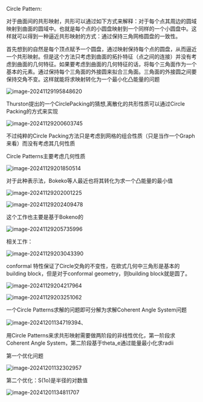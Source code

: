 Circle Pattern:

对于曲面间的共形映射，共形可以通过如下方式来解释：对于每个点其周边的圆域映射到曲面的圆域中。也就是每个点的小圆盘映射到一个同样的一个小圆盘中。这样就可以得到一种逼近共形映射的方式：通过保持三角网格圆盘的一致性。

首先想到的自然是每个顶点赋予一个圆盘，通过映射保持每个点的圆盘，从而逼近一个共形映射。但是这个方法只考虑到曲面的拓扑特征（点之间的连接）并没有考虑到曲面的几何特征。如果要考虑到曲面的几何特征的话，将每个三角面作为一个基本的元素。通过保持每个三角面的外接圆来拟合三角面。三角面的外接圆之间要保持交角不变。这样就能将求映射转化为一个最小化凸能量的问题

![image-20241129195848620](C:\Users\LGX_MATE_BOOK\AppData\Roaming\Typora\typora-user-images\image-20241129195848620.png)

Thurston提出的一个CirclePacking的猜想,离散化的共形性质可以通过Circle Packing的方式来实现

![image-20241129200603745](C:\Users\LGX_MATE_BOOK\AppData\Roaming\Typora\typora-user-images\image-20241129200603745.png)

不过纯粹的Circle Packing方法只是考虑到网格的组合性质（只是当作一个Graph来看）而没有考虑其几何性质

Circle Patterns主要考虑几何性质

![image-20241129201850514](C:\Users\LGX_MATE_BOOK\AppData\Roaming\Typora\typora-user-images\image-20241129201850514.png)

对于此种表示法，Bokeko等人最近也将其转化为求一个凸能量的最小值

![image-20241129202001225](C:\Users\LGX_MATE_BOOK\AppData\Roaming\Typora\typora-user-images\image-20241129202001225.png)

![image-20241129202409478](C:\Users\LGX_MATE_BOOK\AppData\Roaming\Typora\typora-user-images\image-20241129202409478.png)

这个工作也主要是基于Bokeno的

![image-20241129205735996](C:\Users\LGX_MATE_BOOK\AppData\Roaming\Typora\typora-user-images\image-20241129205735996.png)





相关工作：

![image-20241129203043390](C:\Users\LGX_MATE_BOOK\AppData\Roaming\Typora\typora-user-images\image-20241129203043390.png)

conformal 特性保证了Circle交角的不变性，在欧式几何中三角形是基本的building block，但是对于conformal geometry，则building block就是圆了。

![image-20241129204217964](C:\Users\LGX_MATE_BOOK\AppData\Roaming\Typora\typora-user-images\image-20241129204217964.png)

![image-20241129203251062](C:\Users\LGX_MATE_BOOK\AppData\Roaming\Typora\typora-user-images\image-20241129203251062.png)

一个Circle Patterns求解的问题即可分解为求解Coherent Angle System问题

![image-20241201134719394](C:\Users\LGX_MATE_BOOK\AppData\Roaming\Typora\typora-user-images\image-20241201134719394.png)、



用Circle Patterns来求共形映射需要做两阶段的非线性优化，第一阶段求Coherent Angle System，第二阶段基于theta_e通过能量最小化求radii

第一个优化问题

![image-20241201132302957](C:\Users\LGX_MATE_BOOK\AppData\Roaming\Typora\typora-user-images\image-20241201132302957.png)

第二个优化：S(1o)是半径的对数值

![image-20241201134811707](C:\Users\LGX_MATE_BOOK\AppData\Roaming\Typora\typora-user-images\image-20241201134811707.png)